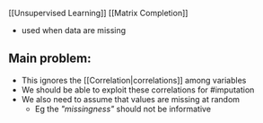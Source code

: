 [[Unsupervised Learning]] [[Matrix Completion]]

- used when data are missing

## Main problem:
- This ignores the [[Correlation|correlations]] among variables
- We should be able to exploit these correlations for #imputation 
- We also need to assume that values are missing at random
	- Eg the *"missingness"* should not be informative